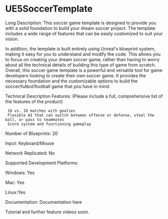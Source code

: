# UE5SoccerTemplate
 
Long Description:
This soccer game template is designed to provide you with a solid foundation to build your dream soccer project. The template includes a wide range of features that can be easily customized to suit your vision.

In addition, the template is built entirely using Unreal's blueprint system, making it easy for you to understand and modify the code. This allows you to focus on creating your dream soccer game, rather than having to worry about all the technical details of building this type of game from scratch. Overall, this soccer game template is a powerful and versatile tool for game developers looking to create their own soccer game. It provides the necessary foundation and the customizable options to build the soccer/futbol/football game that you have in mind.


Technical Description
Features: (Please include a full, comprehensive list of the features of the product)

     10 vs. 10 matches with goalies
     Flexible AI that can switch between offense or defense, steal the ball, or pass to teammates
     Score system and functioning gameplay

Number of Blueprints: 20

Input: Keyboard/Mouse

Network Replicated: No

Supported Development Platforms:

Windows: Yes

Mac: Yes

Linux:Yes

Documentation: Documentation here


Tutorial and further feature videos soon.